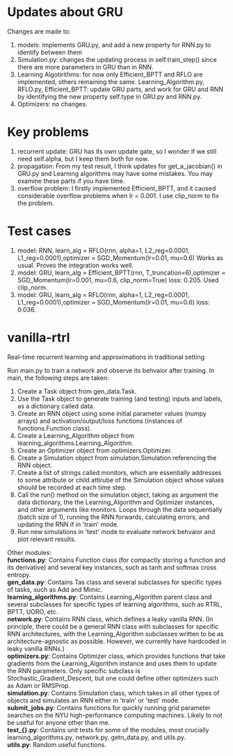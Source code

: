 # Updates about GRU
Changes are made to:
1. models: implements GRU.py, and add a new property for RNN.py to identify between them
2. Simulation.py: changes the updating process in self.train_step() since there are more parameters in GRU than in RNN.
3. Learning Algotirithms: for now only Efficient_BPTT and RFLO are implemented, others remaining the same.
Learning_Algorithm.py, RFLO.py, Efficient_BPTT: update GRU parts, and work for GRU and RNN by identifying the new property self.type in GRU.py and RNN.py.
4. Optimizers: no changes.
# Key problems
1. recurrent update: GRU has its own update gate, so I wonder if we still need self.alpha, but I keep them both for now.
2. propagation: From my test result, I think updates for get_a_jacobian() in GRU.py and Learning algorithms may have some mistakes. You may examine these parts if you have time.
3. overflow problem: I firstly implemented Efficient_BPTT, and it caused considerable overflow problems when lr = 0.001. I use clip_norm to fix the problem.
# Test cases
1. model: RNN, learn_alg = RFLO(rnn, alpha=1, L2_reg=0.0001, L1_reg=0.0001),optimizer = SGD_Momentum(lr=0.01, mu=0.6)
Works as usual. Proves the integration works well.
2. model: GRU, learn_alg = Efficient_BPTT(rnn, T_truncation=6),optimizer = SGD_Momentum(lr=0.001, mu=0.6, clip_norm=True)
loss: 0.205. Used clip_norm.
3. model: GRU, learn_alg = RFLO(rnn, alpha=1, L2_reg=0.0001, L1_reg=0.0001),optimizer = SGD_Momentum(lr=0.01, mu=0.6)
loss: 0.036.







# vanilla-rtrl
Real-time recurrent learning and approximations in traditional setting

Run main.py to train a network and observe its behvaior after training. In main, the following steps are taken:

1. Create a Task object from gen_data.Task.
2. Use the Task object to generate training (and testing) inputs and labels, as a dictionary called data.
3. Create an RNN object using some initial parameter values (numpy arrays) and activation/output/loss functions (instances of functions.Function class).
4. Create a Learning_Algorithm object from learning_algorithms.Learning_Algorithm.
5. Create an Optimizer object from optimizers.Optimizer.
6. Create a Simulation object from simulation.Simulation referencing the RNN object.
7. Create a list of strings called monitors, which are essentially addresses to some attribute or child attirube of the Simulation object whose values should be recorded at each time step.
8. Call the run() method on the simulation object, taking as argument the data dictionary, the the Learning_Algorithm and Optimizer instances, and other arguments like monitors. Loops through the data sequentially (batch size of 1), running the RNN forwards, calculating errors, and updating the RNN if in 'train' mode.
9. Run new simulations in 'test' mode to evaluate network behvaior and plot relevant results.

Other modules:  
**functions.py**: Contains Function class (for compactly storing a function and its derivative) and several key instances, such as tanh and softmax cross entropy.  
**gen_data.py**: Contains Tas class and several subclasses for specific types of tasks, such as Add and Mimic.  
**learning_algorithms.py**: Contains Learning_Algorithm parent class and several subclasses for specific types of learning algorithms, such as RTRL, BPTT, UORO, etc.  
**network.py**: Contains RNN class, which defines a leaky vanilla RNN. (In principle, there could be a general RNN class with subclasses for specific RNN architectures, with the Learning_Algorithm subclasses written to be as architecture-agnostic as possible. However, we currently have hardcoded in leaky vanilla RNNs.)  
**optimizers.py**: Contains Optimizer class, which provides functions that take gradients from the Learning_Algorithm instance and uses them to update the RNN parameters. Only specific subclass is Stochastic_Gradient_Descent, but one could define other optimizers such as Adam or RMSProp.  
**simulation.py**: Contains Simulation class, which takes in all other types of objects and simulates an RNN either in 'train' or 'test' mode.  
**submit_jobs.py**: Contains functions for quickly running grid parameter searches on the NYU high-performance computing machines. Likely to not be useful for anyone other than me.   
**test_{}.py**: Contains unit tests for some of the modules, most crucially learning_algorithms.py, network.py, getn_data.py, and utils.py.  
**utils.py**: Random useful functions.  

